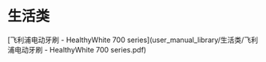 # 生活类
[飞利浦电动牙刷 - HealthyWhite 700 series](user_manual_library/生活类/飞利浦电动牙刷 - HealthyWhite 700 series.pdf)
